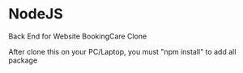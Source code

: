 # NodeJS
Back End for Website BookingCare Clone

After clone this on your PC/Laptop, you must "npm install" to add all package
 
